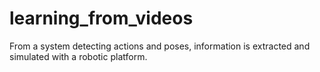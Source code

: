 # learning_from_videos
From a system detecting actions and poses, information is extracted and simulated with a robotic platform.
